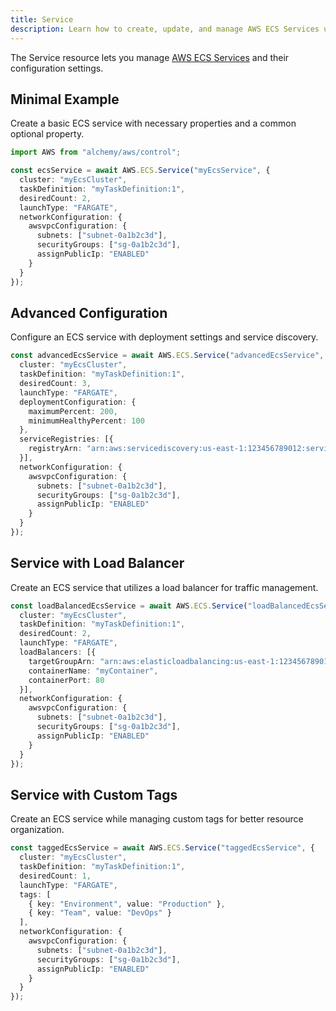 ```yaml
---
title: Service
description: Learn how to create, update, and manage AWS ECS Services using Alchemy Cloud Control.
---
```



The Service resource lets you manage [AWS ECS Services](https://docs.aws.amazon.com/ecs/latest/userguide/) and their configuration settings.

## Minimal Example

Create a basic ECS service with necessary properties and a common optional property.

```ts
import AWS from "alchemy/aws/control";

const ecsService = await AWS.ECS.Service("myEcsService", {
  cluster: "myEcsCluster",
  taskDefinition: "myTaskDefinition:1",
  desiredCount: 2,
  launchType: "FARGATE",
  networkConfiguration: {
    awsvpcConfiguration: {
      subnets: ["subnet-0a1b2c3d"],
      securityGroups: ["sg-0a1b2c3d"],
      assignPublicIp: "ENABLED"
    }
  }
});
```

## Advanced Configuration

Configure an ECS service with deployment settings and service discovery.

```ts
const advancedEcsService = await AWS.ECS.Service("advancedEcsService", {
  cluster: "myEcsCluster",
  taskDefinition: "myTaskDefinition:1",
  desiredCount: 3,
  launchType: "FARGATE",
  deploymentConfiguration: {
    maximumPercent: 200,
    minimumHealthyPercent: 100
  },
  serviceRegistries: [{
    registryArn: "arn:aws:servicediscovery:us-east-1:123456789012:service/srv-abcdefg"
  }],
  networkConfiguration: {
    awsvpcConfiguration: {
      subnets: ["subnet-0a1b2c3d"],
      securityGroups: ["sg-0a1b2c3d"],
      assignPublicIp: "ENABLED"
    }
  }
});
```

## Service with Load Balancer

Create an ECS service that utilizes a load balancer for traffic management.

```ts
const loadBalancedEcsService = await AWS.ECS.Service("loadBalancedEcsService", {
  cluster: "myEcsCluster",
  taskDefinition: "myTaskDefinition:1",
  desiredCount: 2,
  launchType: "FARGATE",
  loadBalancers: [{
    targetGroupArn: "arn:aws:elasticloadbalancing:us-east-1:123456789012:targetgroup/my-target-group/abcdef123456",
    containerName: "myContainer",
    containerPort: 80
  }],
  networkConfiguration: {
    awsvpcConfiguration: {
      subnets: ["subnet-0a1b2c3d"],
      securityGroups: ["sg-0a1b2c3d"],
      assignPublicIp: "ENABLED"
    }
  }
});
```

## Service with Custom Tags

Create an ECS service while managing custom tags for better resource organization.

```ts
const taggedEcsService = await AWS.ECS.Service("taggedEcsService", {
  cluster: "myEcsCluster",
  taskDefinition: "myTaskDefinition:1",
  desiredCount: 1,
  launchType: "FARGATE",
  tags: [
    { key: "Environment", value: "Production" },
    { key: "Team", value: "DevOps" }
  ],
  networkConfiguration: {
    awsvpcConfiguration: {
      subnets: ["subnet-0a1b2c3d"],
      securityGroups: ["sg-0a1b2c3d"],
      assignPublicIp: "ENABLED"
    }
  }
});
```
